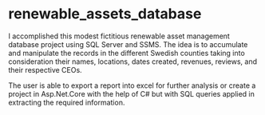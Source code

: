 # renewable_assets_database
I accomplished this modest fictitious renewable asset management database project using SQL Server and SSMS. The idea is to accumulate and manipulate the records in the different Swedish counties taking into consideration their names, locations, dates created, revenues, reviews, and their respective CEOs.

The user is able to export a report into excel for further analysis or create a project in Asp.Net.Core with the help of C# but with SQL queries applied in extracting the required information.
